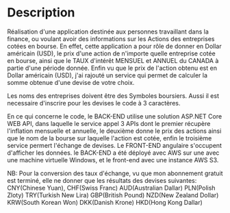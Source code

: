 # Description 

Réalisation d'une application destinée aux personnes travaillant dans la finance, ou voulant avoir des informations sur les Actions des entreprises cotées en bourse.
En effet, cette application a pour rôle de donner en Dollar américain (USD), le prix d'une action de n'importe quelle entreprise cotée en bourse, ainsi que le TAUX d'intérêt MENSUEL et ANNUEL du CANADA à partie d'une période donnée. Enfin vu que le prix de l'action obtenu est en Dollar américain (USD), j'ai rajouté un service qui permet de calculer la somme obtenue d'une devise de votre choix.

Les noms des entreprises doivent être des Symboles boursiers. Aussi il est necessaire d'inscrire pour les devises le code à 3 caractères.

En ce qui concerne le code, le BACK-END utilise une solution ASP.NET Core WEB API, dans laquelle le service appel 3 APIs dont le premier récupère l'inflation mensuelle et annuelle, le deuxième donne le prix des actions ainsi que le nom de la bourse sur laquelle l'action est cotée, enfin le troisième service permert l'échange de devises. Le FRONT-END angulaire s'occupent d'afficher les données. le BACK-END a été déployé avec AWS sur une avec une machine virtuelle Windows, et le front-end avec une instance AWS S3.


NB: Pour la conversion des taux d'échange, vu que mon abonnement gratuit est terminé, elle ne donner que les résultats des devises suivantes: CNY(Chinese Yuan), CHF(Swiss Franc) AUD(Australian Dallar) PLN(Polish Zloty) TRY(Turkish New Lira) GBP(British Pound) NZD(New Zealand Dollar) KRW(South Korean Won) DKK(Danish Krone) HKD(Hong Kong Dallar)
